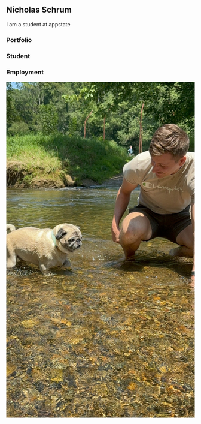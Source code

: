 ## Nicholas Schrum

I am a student at appstate

### Portfolio
### Student
### Employment

<img src="img/NolaNick.jpg">
